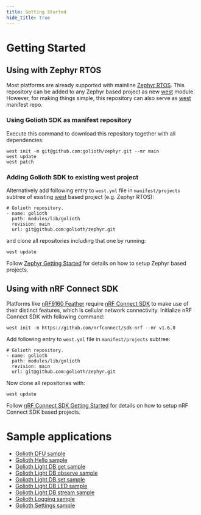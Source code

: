 ```yaml
---
title: Getting Started
hide_title: true
---
```

# Getting Started

## Using with Zephyr RTOS

Most platforms are already supported with mainline [Zephyr
RTOS](https://www.zephyrproject.org/). This repository can be added to
any Zephyr based project as new
[west](https://docs.zephyrproject.org/latest/guides/west/index.html)
module. However, for making things simple, this repository can also
serve as
[west](https://docs.zephyrproject.org/latest/guides/west/index.html)
manifest repo.

### Using Golioth SDK as manifest repository

Execute this command to download this repository together with all
dependencies:

``` {.console}
west init -m git@github.com:golioth/zephyr.git --mr main
west update
west patch
```

### Adding Golioth SDK to existing west project

Alternatively add following entry to `west.yml` file in
`manifest/projects` subtree of existing
[west](https://docs.zephyrproject.org/latest/guides/west/index.html)
based project (e.g. Zephyr RTOS):

``` {.yaml}
# Golioth repository.
- name: golioth
  path: modules/lib/golioth
  revision: main
  url: git@github.com:golioth/zephyr.git
```

and clone all repositories including that one by running:

``` {.console}
west update
```

Follow [Zephyr Getting
Started](https://docs.zephyrproject.org/latest/getting_started/index.html)
for details on how to setup Zephyr based projects.

## Using with nRF Connect SDK

Platforms like [nRF9160
Feather](https://www.jaredwolff.com/store/nrf9160-feather/) require [nRF
Connect
SDK](https://www.nordicsemi.com/Software-and-tools/Software/nRF-Connect-SDK)
to make use of their distinct features, which is cellular network
connectivity. Initialize nRF Connect SDK with following command:

``` {.console}
west init -m https://github.com/nrfconnect/sdk-nrf --mr v1.6.0
```

Add following entry to `west.yml` file in `manifest/projects` subtree:

``` {.yaml}
# Golioth repository.
- name: golioth
  path: modules/lib/golioth
  revision: main
  url: git@github.com:golioth/zephyr.git
```

Now clone all repositories with:

``` {.console}
west update
```

Follow [nRF Connect SDK Getting
Started](https://developer.nordicsemi.com/nRF_Connect_SDK/doc/latest/nrf/gs_installing.html)
for details on how to setup nRF Connect SDK based projects.

# Sample applications

-   [Golioth DFU sample](/firmware/zephyr-sdk/samples/dfu)
-   [Golioth Hello sample](/firmware/zephyr-sdk/samples/hello)
-   [Golioth Light DB get sample](/firmware/zephyr-sdk/samples/lightdb/get)
-   [Golioth Light DB observe
    sample](/firmware/zephyr-sdk/samples/lightdb/observe)
-   [Golioth Light DB set sample](/firmware/zephyr-sdk/samples/lightdb/set)
-   [Golioth Light DB LED sample](/firmware/zephyr-sdk/samples/lightdb_led)
-   [Golioth Light DB stream sample](/firmware/zephyr-sdk/samples/lightdb_stream)
-   [Golioth Logging sample](/firmware/zephyr-sdk/samples/logging)
-   [Golioth Settings sample](/firmware/zephyr-sdk/samples/settings)
